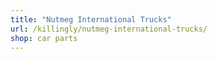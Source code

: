 ```yaml
---
title: "Nutmeg International Trucks"
url: /killingly/nutmeg-international-trucks/
shop: car parts
---
```

